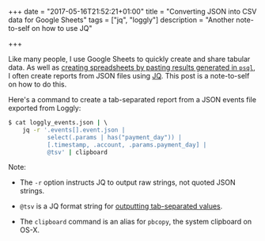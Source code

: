 +++
date = "2017-05-16T21:52:21+01:00"
title = "Converting JSON into CSV data for Google Sheets"
tags = ["jq", "loggly"]
description = "Another note-to-self on how to use JQ"

+++

Like many people, I use Google Sheets to quickly create and share tabular data. As well as
[creating spreadsheets by pasting results generated in `psql`](/tips/copying-postgres-output-into-a-spreadsheet/), 
I often create reports from JSON files using
[JQ](https://stedolan.github.io/jq/). This post is a note-to-self on how to do
this.

Here's a command to create a tab-separated report from a JSON events file exported from
Loggly:

``` bash
$ cat loggly_events.json | \ 
    jq -r '.events[].event.json | 
           select(.params | has("payment_day")) | 
           [.timestamp, .account, .params.payment_day] | 
           @tsv' | clipboard
```

Note:

- The `-r` option instructs JQ to output raw strings, not quoted JSON strings.

- `@tsv` is a JQ format string for [outputting tab-separated values](https://stedolan.github.io/jq/manual/#Formatstringsandescaping).

- The `clipboard` command is an alias for `pbcopy`, the system clipboard on
  OS-X.
